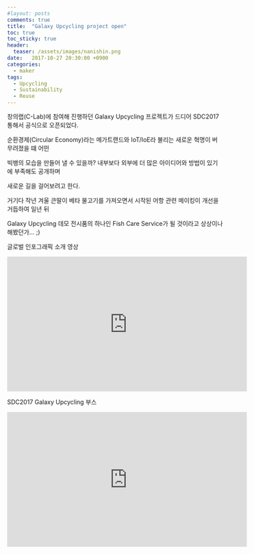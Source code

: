 ```yaml
---
#layout: posts
comments: true
title:  "Galaxy Upcycling project open"
toc: true
toc_sticky: true
header:
  teaser: /assets/images/nanishin.png
date:   2017-10-27 20:30:00 +0900
categories:
  - maker
tags:
  - Upcycling
  - Sustainability
  - Reuse
---
```

창의랩(C-Lab)에 참여해 진행하던 Galaxy Upcycling 프로젝트가 드디어 SDC2017 통해서 공식으로 오픈되었다.

순환경제(Circular Economy)라는 메가트랜드와 IoT/IoE라 불리는 새로운 혁명이 버무려졌을 떄 어떤

빅뱅의 모습을 만들어 낼 수 있을까? 내부보다 외부에 더 많은 아이디어와 방법이 있기에 부족해도 공개하며

새로운 길을 걸어보려고 한다.

거기다 작년 겨울 큰딸이 베타 물고기를 가져오면서 시작된 어항 관련 메이킹이 개선을 거듭하여 일년 뒤

Galaxy Upcycling 데모 전시품의 하나인 Fish Care Service가 될 것이라고 상상이나 해봤던가... ;)

글로벌 인포그래픽 소개 영상

<iframe width="560" height="315" src="https://www.youtube-nocookie.com/embed/Z9ujIbdi33g" frameborder="0" allow="autoplay; encrypted-media" allowfullscreen></iframe>

SDC2017 Galaxy Upcycling 부스

<iframe width="560" height="315" src="https://www.youtube-nocookie.com/embed/cWIC97RhyNU" frameborder="0" allow="autoplay; encrypted-media" allowfullscreen></iframe>

